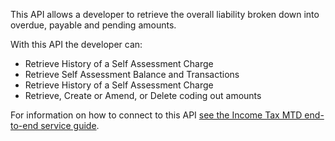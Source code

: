 This API allows a developer to retrieve the overall liability broken down into overdue, payable and pending amounts.

With this API the developer can:
* Retrieve History of a Self Assessment Charge
* Retrieve Self Assessment Balance and Transactions
* Retrieve History of a Self Assessment Charge
* Retrieve, Create or Amend, or Delete coding out amounts

For information on how to connect to this API [see the Income Tax MTD end-to-end service guide](https://developer.service.hmrc.gov.uk/guides/income-tax-mtd-end-to-end-service-guide/).